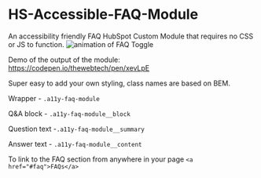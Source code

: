 # HS-Accessible-FAQ-Module
An accessibility friendly FAQ HubSpot Custom Module that requires no CSS or JS to function.
![animation of FAQ Toggle](https://spin.d.pr/3cRL10+)

Demo of the output of the module:
https://codepen.io/thewebtech/pen/xevLpE

Super easy to add your own styling, class names are based on BEM.

Wrapper - `.a11y-faq-module`

Q&A block -  `.a11y-faq-module__block`

Question text -`.a11y-faq-module__summary`

Answer text - `.a11y-faq-module__content`

To link to the FAQ section from anywhere in your page `<a href="#faq">FAQs</a>`
